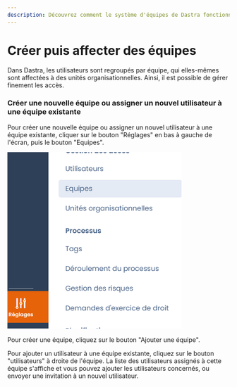 ```yaml
---
description: Découvrez comment le système d'équipes de Dastra fonctionne.
---
```


# Créer puis affecter des équipes

Dans Dastra, les utilisateurs sont regroupés par équipe, qui elles-mêmes sont affectées à des unités organisationnelles. Ainsi, il est possible de gérer finement les accès.

### Créer une nouvelle équipe ou assigner un nouvel utilisateur à une équipe existante

Pour créer une nouvelle équipe ou assigner un nouvel utilisateur à une équipe existante, cliquer sur le bouton "Réglages" en bas à gauche de l'écran, puis le bouton "Equipes".

![Les boutons d'accès aux équipes](<../../.gitbook/assets/image (253) (1).png>)



Pour créer une équipe, cliquez sur le bouton "Ajouter une équipe".

Pour ajouter un utilisateur à une équipe existante, cliquez sur le bouton "utilisateurs" à droite de l'équipe. La liste des utilisateurs assignés à cette équipe s'affiche et vous pouvez ajouter les utilisateurs concernés, ou envoyer une invitation à un nouvel utilisateur.





